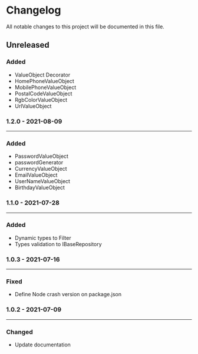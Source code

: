 # Changelog

All notable changes to this project will be documented in this file.
## Unreleased

### Added 

- ValueObject Decorator
- HomePhoneValueObject
- MobilePhoneValueObject
- PostalCodeValueObject
- RgbColorValueObject
- UrlValueObject

### 1.2.0 - 2021-08-09

---

### Added 

- PasswordValueObject
- passwordGenerator
- CurrencyValueObject
- EmailValueObject
- UserNameValueObject
- BirthdayValueObject

### 1.1.0 - 2021-07-28

---

### Added 

- Dynamic types to Filter
- Types validation to IBaseRepository

### 1.0.3 - 2021-07-16

---

### Fixed

- Define Node crash version on package.json


### 1.0.2 - 2021-07-09

---

### Changed

- Update documentation